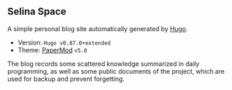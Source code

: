 ## Selina Space

A simple personal blog site automatically generated by [Hugo](https://gohugo.io).

- Version: ```Hugo v0.87.0+extended```
- Theme: [PaperMod](https://github.com/adityatelange/hugo-PaperMod) ```v5.0```

The blog records some scattered knowledge summarized in daily programming, as well as some public documents of the project, which are used for backup and prevent forgetting.
